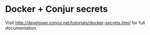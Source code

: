 # Docker + Conjur secrets

Visit http://developer.conjur.net/tutorials/docker-secrets.html for full documentation.
